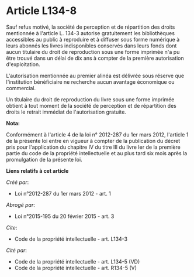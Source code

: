 # Article L134-8

Sauf refus motivé, la société de perception et de répartition des droits mentionnée à l'article L. 134-3 autorise
gratuitement les bibliothèques accessibles au public à reproduire et à diffuser sous forme numérique à leurs abonnés les
livres indisponibles conservés dans leurs fonds dont aucun titulaire du droit de reproduction sous une forme imprimée n'a pu
être trouvé dans un délai de dix ans à compter de la première autorisation d'exploitation. 

L'autorisation mentionnée au premier alinéa est délivrée sous réserve que l'institution bénéficiaire ne recherche aucun
avantage économique ou commercial. 

Un titulaire du droit de reproduction du livre sous une forme imprimée obtient à tout moment de la société de perception et
de répartition des droits le retrait immédiat de l'autorisation gratuite.

**Nota:**

Conformément à l'article 4 de la loi n° 2012-287 du 1er mars 2012, l'article 1 de la présente loi entre en vigueur à compter
de la publication du décret pris pour l'application du chapitre IV du titre III du livre Ier de la première partie du code de
la propriété intellectuelle et au plus tard six mois après la promulgation de la présente loi.

**Liens relatifs à cet article**

_Créé par_:

  - Loi n°2012-287 du 1er mars 2012 - art. 1

_Abrogé par_:

  - Loi n°2015-195 du 20 février 2015 - art. 3

_Cite_:

  - Code de la propriété intellectuelle - art. L134-3

_Cité par_:

  - Code de la propriété intellectuelle - art. L134-5 (VD)
  - Code de la propriété intellectuelle - art. R134-5 (V)
